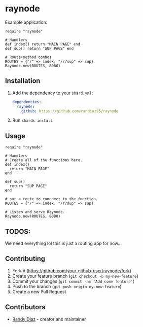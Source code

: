 # raynode

Example application:
```
require "raynode"

# Handlers
def index() return "MAIN PAGE" end
def sup() return "SUP PAGE" end

# Route+method combos
ROUTES = {"/" => index, "/r/sup" => sup}
Raynode.new(ROUTES, 8080)
```


## Installation

1. Add the dependency to your `shard.yml`:

   ```yaml
   dependencies:
     raynode:
       github: https://github.com/randiaz95/raynode
   ```

2. Run `shards install`

## Usage

```crystal
require "raynode"

# Handlers
# Create all of the functions here.
def index() 
  return "MAIN PAGE" 
end

def sup() 
  return "SUP PAGE" 
end

# put a route to connnect to the function.
ROUTES = {"/" => index, "/r/sup" => sup}

# Listen and serve Raynode.
Raynode.new(ROUTES, 8080)
```

## TODOS:

We need everything lol this is just a routing app for now...

## Contributing

1. Fork it (<https://github.com/your-github-user/raynode/fork>)
2. Create your feature branch (`git checkout -b my-new-feature`)
3. Commit your changes (`git commit -am 'Add some feature'`)
4. Push to the branch (`git push origin my-new-feature`)
5. Create a new Pull Request

## Contributors

- [Randy Diaz](https://github.com/randiaz95) - creator and maintainer

